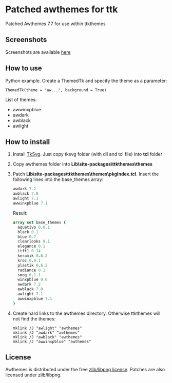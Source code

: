 # Patched awthemes for ttk

Patched Awthemes 7.7 for use within ttkthemes

## Screenshots

Screenshots are available [here](https://wiki.tcl-lang.org/page/awlight+ttk+theme)

## How to use

Python example. Create a ThemedTk and specify the theme as a parameter:

```
ThemedTk(theme = "aw...", background = True)
```

List of themes:

- awwinxpblue
- awdark
- awblack
- awlight

## How to install

1. Install [TkSvg](https://github.com/auriocus/tksvg/releases). Just copy tksvg folder (with dll and tcl file) into **tcl** folder

2. Copy awthemes folder into **Lib\site-packages\ttkthemes\themes**

3. Patch **Lib\site-packages\ttkthemes\themes\pkgIndex.tcl**. Insert the following lines into the base_themes array:

    ```tcl
    awdark 7.2
    awblack 7.0
    awlight 7.1
    awwinxpblue 7.1
    ```
    
    Result:
    
    ```tcl
    array set base_themes {
      aquativo 0.0.1
      black 0.1
      blue 0.7
      clearlooks 0.1
      elegance 0.1
      itft1 0.14
      keramik 0.6.2
      kroc 0.0.1
      plastik 0.6.2
      radiance 0.1
      smog 0.1.1
      winxpblue 0.6
      awdark 7.2
      awblack 7.0
      awlight 7.1
      awwinxpblue 7.1
    }
    ```

4. Create hard links to the awthemes directory. Otherwise ttkthemes will not find the themes:

	```
	mklink /J "awlight" "awthemes"
	mklink /J "awdark" "awthemes"
	mklink /J "awblack" "awthemes"
	mklink /J "awwinxpblue" "awthemes"
	```
## License

Awthemes is distributed under the free [zlib/libpng license](https://github.com/0gdump/ttk-awthemes-patched/blob/master/LICENSE). Patches are also licensed under zlib/libpng.
